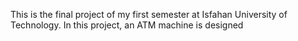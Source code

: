 This is the final project of my first semester at Isfahan University of Technology. In this project, an ATM machine is designed

